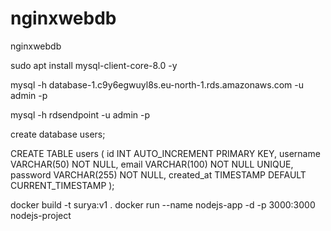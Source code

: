 # nginxwebdb
nginxwebdb

sudo apt install mysql-client-core-8.0 -y

mysql -h database-1.c9y6egwuyl8s.eu-north-1.rds.amazonaws.com -u admin -p

mysql -h rdsendpoint -u admin -p

create database users;


CREATE TABLE users (
    id INT AUTO_INCREMENT PRIMARY KEY,
    username VARCHAR(50) NOT NULL,
    email VARCHAR(100) NOT NULL UNIQUE,
    password VARCHAR(255) NOT NULL, 
    created_at TIMESTAMP DEFAULT CURRENT_TIMESTAMP
);


docker build -t surya:v1 .
docker run  --name nodejs-app -d -p 3000:3000 nodejs-project

